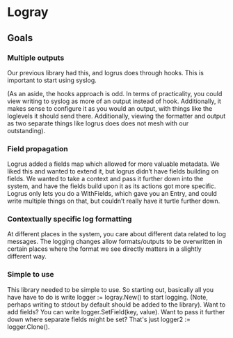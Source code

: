 # Logray

## Goals

### Multiple outputs 

Our previous library had this, and logrus does through hooks. This is important to start using syslog. 

(As an aside, the hooks approach is odd. In terms of practicality, you could view writing to syslog as more of an output instead of hook. Additionally, it makes sense to configure it as you would an output, with things like the loglevels it should send there. Additionally, viewing the formatter and output as two separate things like logrus does does not mesh with our outstanding).

### Field propagation

Logrus added a fields map which allowed for more valuable metadata. We liked this and wanted to extend it, but logrus didn’t have fields building on fields. We wanted to take a context and pass it further down into the system, and have the fields build upon it as its actions got more specific. Logrus only lets you do a WithFields, which gave you an Entry, and could write multiple things on that, but couldn’t really have it turtle further down.

### Contextually specific log formatting

At different places in the system, you care about different data related to log messages. The logging changes allow formats/outputs to be overwritten in certain places where the format we see directly matters in a slightly different way.

### Simple to use

This library needed to be simple to use. So starting out, basically all you have have to do is write logger := logray.New() to start logging. (Note, perhaps writing to stdout by default should be added to the library). Want to add fields? You can write logger.SetField(key, value). Want to pass it further down where separate fields might be set? That's just logger2 := logger.Clone().
